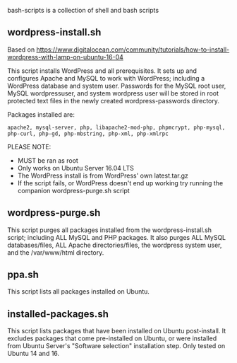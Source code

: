 bash-scripts is a collection of shell and bash scripts

wordpress-install.sh
-----

Based on https://www.digitalocean.com/community/tutorials/how-to-install-wordpress-with-lamp-on-ubuntu-16-04

This script installs WordPress and all prerequisites. It sets up and 
configures Apache and MySQL to work with WordPress; including a WordPress 
database and system user. Passwords for the MySQL root user, MySQL 
wordpressuser, and system wordpress user will be stored in root protected 
text files in the newly created wordpress-passwords directory. 

Packages installed are:

	apache2, mysql-server, php, libapache2-mod-php, phpmcrypt, php-mysql, 
	php-curl, php-gd, php-mbstring, php-xml, php-xmlrpc 

PLEASE NOTE:

 - MUST be ran as root
 - Only works on Ubuntu Server 16.04 LTS
 - The WordPress install is from WordPress' own latest.tar.gz
 - If the script fails, or WordPress doesn't end up working try running the 
companion wordpress-purge.sh script

wordpress-purge.sh
-----

This script purges all packages installed from the wordpress-install.sh 
script; including ALL MySQL and PHP packages. It also purges ALL MySQL 
databases/files, ALL Apache directories/files, the wordpress system user, 
and the /var/www/html directory.

ppa.sh
-----

This script lists all packages installed on Ubuntu.

installed-packages.sh
-----

This script lists packages that have been installed on Ubuntu post-install. 
It excludes packages that come pre-installed on Ubuntu, or were installed from 
Ubuntu Server's "Software selection" installation step. Only tested on 
Ubuntu 14 and 16.

